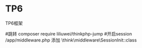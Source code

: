 # TP6
TP6框架

#跳转
composer require liliuwei/thinkphp-jump
 #开启session
 /app/middleware.php 添加
 \think\middleware\SessionInit::class
 

